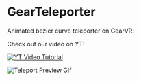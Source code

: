 # GearTeleporter
Animated bezier curve teleporter on GearVR!

Check out our video on YT!

[![YT Video Tutorial](https://img.youtube.com/vi/DRzGEHZKeic/0.jpg)](https://www.youtube.com/watch?v=DRzGEHZKeic)

![Teleport Preview Gif](tele.gif?raw=true "Title")
